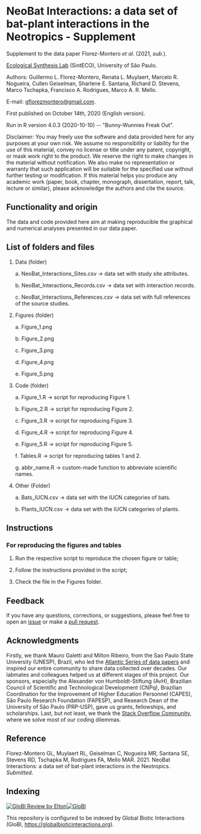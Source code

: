 # NeoBat Interactions: a data set of bat-plant interactions in the Neotropics - Supplement

Supplement to the data paper Florez-Montero *et al*. (2021, *sub*.).

[Ecological Synthesis Lab](https://marcomellolab.wordpress.com) (SintECO), University of São Paulo.

Authors: Guillermo L. Florez-Montero, Renata L. Muylaert, Marcelo R. Nogueira, Cullen Geiselman, Sharlene E. Santana, Richard D. Stevens, Marco Tschapka, Francisco A. Rodrigues, Marco A. R. Mello.

E-mail: [gflorezmontero\@gmail.com](mailto:gflorezmontero@gmail.com).

First published on October 14th, 2020 (English version).

Run in R version 4.0.3 (2020-10-10) -- "Bunny-Wunnies Freak Out".

Disclaimer: You may freely use the software and data provided here for any purposes at your own risk. We assume no responsibility or liability for the use of this material, convey no license or title under any patent, copyright, or mask work right to the product. We reserve the right to make changes in the material without notification. We also make no representation or warranty that such application will be suitable for the specified use without further testing or modification. If this material helps you produce any academic work (paper, book, chapter, monograph, dissertation, report, talk, lecture or similar), please acknowledge the authors and cite the source.

## Functionality and origin

The data and code provided here aim at making reproducible the graphical and numerical analyses presented in our data paper.

## List of folders and files

1.  Data (folder)

    a.  NeoBat_Interactions_Sites.csv -\> data set with study site attributes.

    b.  NeoBat_Interactions_Records.csv -\> data set with interaction records.

    c.  NeoBat_Interactions_References.csv -\> data set with full references of the source studies.

2.  Figures (folder)

    a.  Figure_1.png

    b.  Figure_2.png

    c.  Figure_3.png

    d.  Figure_4.png

    e.  Figure_5.png

3.  Code (folder)

    a.  Figure_1.R -\> script for reproducing Figure 1.

    b.  Figure_2.R -\> script for reproducing Figure 2.

    c.  Figure_3.R -\> script for reproducing Figure 3.

    d.  Figure_4.R -\> script for reproducing Figure 4.

    e.  Figure_5.R -\> script for reproducing Figure 5.

    f.  Tables.R -\> script for reproducing tables 1 and 2.

    g.  abbr_name.R -\> custom-made function to abbreviate scientific names.

4.  Other (Folder)

    a.  Bats_IUCN.csv -\> data set with the IUCN categories of bats.

    b.  Plants_IUCN.csv -\> data set with the IUCN categories of plants.

## Instructions

### For reproducing the figures and tables

1.  Run the respective script to reproduce the chosen figure or table;

2.  Follow the instructions provided in the script;

3.  Check the file in the Figures folder.

## Feedback

If you have any questions, corrections, or suggestions, please feel free to open an [issue](https://github.com/gflorezm/NeoBat_Interactions/issues) or make a [pull request](https://github.com/gflorezm/NeoBat_Interactions/pulls).

## Acknowledgments

Firstly, we thank Mauro Galetti and Milton Ribeiro, from the Sao Paulo State University (UNESP), Brazil, who led the [Atlantic Series of data papers](https://esajournals.onlinelibrary.wiley.com/doi/toc/10.1002/(ISSN)1939-9170.AtlanticPapers) and inspired our entire community to share data collected over decades. Our labmates and colleagues helped us at different stages of this project. Our sponsors, especially the Alexander von Humboldt-Stiftung (AvH), Brazilian Council of Scientific and Technological Development (CNPq), Brazilian Coordination for the Improvement of Higher Education Personnel (CAPES), São Paulo Research Foundation (FAPESP), and Research Dean of the University of São Paulo (PRP-USP), gave us grants, fellowships, and scholarships. Last, but not least, we thank the [Stack Overflow Community](https://stackoverflow.com), where we solve most of our coding dilemmas.

## Reference

Florez-Montero GL, Muylaert RL, Geiselman C, Nogueira MR, Santana SE, Stevens RD, Tschapka M, Rodrigues FA, Mello MAR. 2021. NeoBat Interactions: a data set of bat-plant interactions in the Neotropics. *Submitted*.

## Indexing

[![GloBI Review by Elton](../../actions/workflows/review.yml/badge.svg)](../../actions/workflows/review.yml)[![GloBI](https://api.globalbioticinteractions.org/interaction.svg?accordingTo=globi:gflorezm/NeoBat_Interactions)](https://globalbioticinteractions.org/?accordingTo=globi:gflorezm/NeoBat_Interactions)

This repository is configured to be indexed by Global Biotic Interactions (GloBI, https://globalbioticinteractions.org). 
